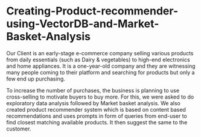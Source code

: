 # Creating-Product-recommender-using-VectorDB-and-Market-Basket-Analysis
Our Client is an early-stage e-commerce company selling various products from daily essentials (such as Dairy & vegetables) to high-end electronics and home appliances. It is a one-year-old company and they are witnessing many people coming to their platform and searching for products but only a few end up purchasing.

To increase the number of purchases, the business is planning to use cross-selling  to motivate buyers  to buy more. For this, we were asked to do exploratory data analysis followed by Market basket analysis.
We also created product recommender system which is based on content based recommendations and uses prompts in form of queries from end-user to find closest matching available products. It then suggest the same to the customer.
